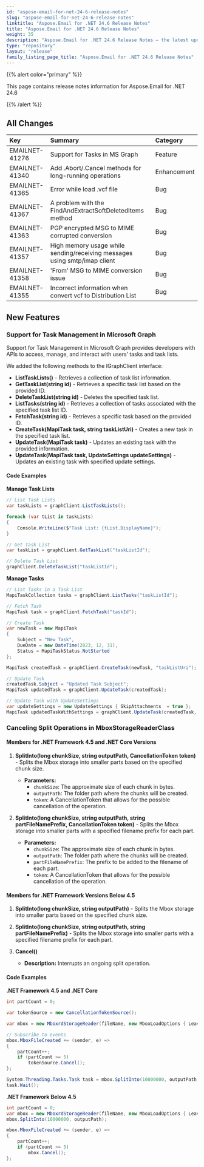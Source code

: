 ```yaml
---
id: "aspose-email-for-net-24-6-release-notes"
slug: "aspose-email-for-net-24-6-release-notes"
linktitle: "Aspose.Email for .NET 24.6 Release Notes"
title: "Aspose.Email for .NET 24.6 Release Notes"
weight: 35
description: "Aspose.Email for .NET 24.6 Release Notes – the latest updates and fixes."
type: "repository"
layout: "release"
family_listing_page_title: "Aspose.Email for .NET 24.6 Release Notes"
---
```


{{% alert color="primary" %}}

This page contains release notes information for Aspose.Email for .NET 24.6

{{% /alert %}}

## **All Changes**

|**Key**|**Summary**|**Category**|
| :- | :- | :- |
|EMAILNET-41276|Support for Tasks in MS Graph|Feature|
|EMAILNET-41340|Add .Abort/.Cancel methods for long-running operations|Enhancement|
|EMAILNET-41365|Error while load .vcf file|Bug|
|EMAILNET-41367|A problem with the FindAndExtractSoftDeletedItems method|Bug|
|EMAILNET-41363|PGP encrypted MSG to MIME corrupted conversion|Bug|
|EMAILNET-41357|High memory usage while sending/receiving messages using smtp/imap client|Bug|
|EMAILNET-41358|'From' MSG to MIME conversion issue|Bug|
|EMAILNET-41355|Incorrect information when convert vcf to Distribution List|Bug|

## **New Features**

### Support for Task Management in Microsoft Graph

Support for Task Management in Microsoft Graph provides developers with APIs to access, manage, and interact with users’ tasks and task lists.

We added the following methods to the IGraphClient interface:

- **ListTaskLists()** - Retrieves a collection of task list information.
- **GetTaskList(string id)** - Retrieves a specific task list based on the provided ID.
- **DeleteTaskList(string id)** - Deletes the specified task list.
- **ListTasks(string id)** - Retrieves a collection of tasks associated with the specified task list ID.
- **FetchTask(string id)** - Retrieves a specific task based on the provided ID.
- **CreateTask(MapiTask task, string taskListUri)** - Creates a new task in the specified task list.
- **UpdateTask(MapiTask task)** - Updates an existing task with the provided information.
- **UpdateTask(MapiTask task, UpdateSettings updateSettings)** - Updates an existing task with specified update settings.

#### Code Examples

**Manage Task Lists**

```csharp
// List Task Lists
var taskLists = graphClient.ListTaskLists();

foreach (var tList in taskLists)
{
    Console.WriteLine($"Task List: {tList.DisplayName}");
}

// Get Task List
var taskList = graphClient.GetTaskList("taskListId");

// Delete Task List
graphClient.DeleteTaskList("taskListId");
```

**Manage Tasks**

```csharp
// List Tasks in a Task List
MapiTaskCollection tasks = graphClient.ListTasks("taskListId");

// Fetch Task
MapiTask task = graphClient.FetchTask("taskId");

// Create Task
var newTask = new MapiTask
{
    Subject = "New Task",
    DueDate = new DateTime(2023, 12, 31),
    Status = MapiTaskStatus.NotStarted
};

MapiTask createdTask = graphClient.CreateTask(newTask, "taskListUri");

// Update Task
createdTask.Subject = "Updated Task Subject";
MapiTask updatedTask = graphClient.UpdateTask(createdTask);

// Update Task with UpdateSettings
var updateSettings = new UpdateSettings { SkipAttachments  = true };
MapiTask updatedTaskWithSettings = graphClient.UpdateTask(createdTask, updateSettings);
```

### Canceling Split Operations in MboxStorageReaderClass

#### Members for .NET Framework 4.5 and .NET Core Versions

1. **SplitInto(long chunkSize, string outputPath, CancellationToken token)** - Splits the Mbox storage into smaller parts based on the specified chunk size.
   - **Parameters:**
     - `chunkSize`: The approximate size of each chunk in bytes.
     - `outputPath`: The folder path where the chunks will be created.
     - `token`: A CancellationToken that allows for the possible cancellation of the operation.

2. **SplitInto(long chunkSize, string outputPath, string partFileNamePrefix, CancellationToken token)** - Splits the Mbox storage into smaller parts with a specified filename prefix for each part.
   - **Parameters:**
     - `chunkSize`: The approximate size of each chunk in bytes.
     - `outputPath`: The folder path where the chunks will be created.
     - `partFileNamePrefix`: The prefix to be added to the filename of each part.
     - `token`: A CancellationToken that allows for the possible cancellation of the operation.

#### Members for .NET Framework Versions Below 4.5

1. **SplitInto(long chunkSize, string outputPath)** - Splits the Mbox storage into smaller parts based on the specified chunk size.

2. **SplitInto(long chunkSize, string outputPath, string partFileNamePrefix)** - Splits the Mbox storage into smaller parts with a specified filename prefix for each part.

3. **Cancel()**
   - **Description:** Interrupts an ongoing split operation.

#### Code Examples

**.NET Framework 4.5 and .NET Core**

```csharp
int partCount = 0;

var tokenSource = new CancellationTokenSource();

var mbox = new MboxrdStorageReader(fileName, new MboxLoadOptions { LeaveOpen = false });

// Subscribe to events
mbox.MboxFileCreated += (sender, e) =>
{
    partCount++;
    if (partCount >= 5)
        tokenSource.Cancel();
};

System.Threading.Tasks.Task task = mbox.SplitInto(10000000, outputPath, tokenSource.Token);
task.Wait();
```

**.NET Framework Below 4.5**

```csharp
int partCount = 0;
var mbox = new MboxrdStorageReader(fileName, new MboxLoadOptions { LeaveOpen = false });
mbox.SplitInto(10000000, outputPath);

mbox.MboxFileCreated += (sender, e) =>
{
    partCount++;
    if (partCount >= 5)
        mbox.Cancel();
};
```
